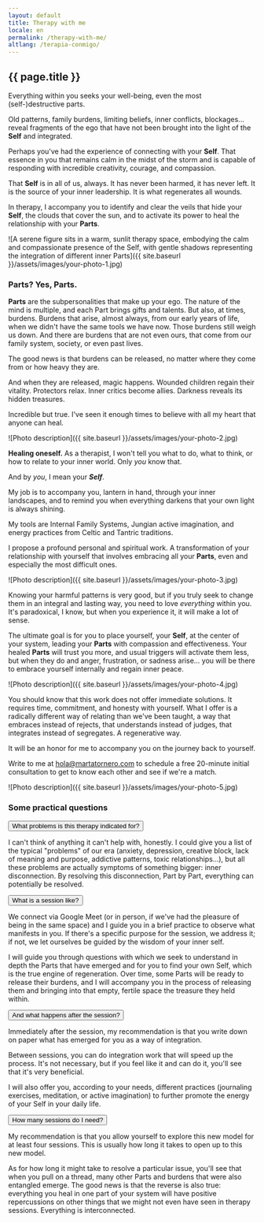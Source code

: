 ```yaml
---
layout: default
title: Therapy with me
locale: en
permalink: /therapy-with-me/
altlang: /terapia-conmigo/
---
```


## {{ page.title }}

Everything within you seeks your well-being, even the most (self-)destructive parts.

Old patterns, family burdens, limiting beliefs, inner conflicts, blockages... reveal fragments of the ego that have not been brought into the light of the **Self** and integrated.

Perhaps you've had the experience of connecting with your **Self**. That essence in you that remains calm in the midst of the storm and is capable of responding with incredible creativity, courage, and compassion.

That **Self** is in all of us, always. It has never been harmed, it has never left. It is the source of your inner leadership. It is what regenerates all wounds.

In therapy, I accompany you to identify and clear the veils that hide your **Self**, the clouds that cover the sun, and to activate its power to heal the relationship with your **Parts**.

![A serene figure sits in a warm, sunlit therapy space, embodying the calm and compassionate presence of the Self, with gentle shadows representing the integration of different inner Parts]({{ site.baseurl }}/assets/images/your-photo-1.jpg)

### Parts? Yes, Parts.

**Parts** are the subpersonalities that make up your ego. The nature of the mind is multiple, and each Part brings gifts and talents. But also, at times, burdens. Burdens that arise, almost always, from our early years of life, when we didn't have the same tools we have now. Those burdens still weigh us down. And there are burdens that are not even ours, that come from our family system, society, or even past lives.

The good news is that burdens can be released, no matter where they come from or how heavy they are.

And when they are released, magic happens. Wounded children regain their vitality. Protectors relax. Inner critics become allies. Darkness reveals its hidden treasures.

Incredible but true. I've seen it enough times to believe with all my heart that anyone can heal.

![Photo description]({{ site.baseurl }}/assets/images/your-photo-2.jpg)

**Healing oneself.** As a therapist, I won't tell you what to do, what to think, or how to relate to your inner world. Only *you* know that.

And by *you*, I mean your ***Self***.

My job is to accompany you, lantern in hand, through your inner landscapes, and to remind you when everything darkens that your own light is always shining.

My tools are Internal Family Systems, Jungian active imagination, and energy practices from Celtic and Tantric traditions.

I propose a profound personal and spiritual work. A transformation of your relationship with yourself that involves embracing all your **Parts**, even and especially the most difficult ones.

![Photo description]({{ site.baseurl }}/assets/images/your-photo-3.jpg)

Knowing your harmful patterns is very good, but if you truly seek to change them in an integral and lasting way, you need to love *everything* within you. It's paradoxical, I know, but when you experience it, it will make a lot of sense.

The ultimate goal is for you to place yourself, your **Self**, at the center of your system, leading your **Parts** with compassion and effectiveness. Your healed **Parts** will trust you more, and usual triggers will activate them less, but when they do and anger, frustration, or sadness arise... you will be there to embrace yourself internally and regain inner peace.

![Photo description]({{ site.baseurl }}/assets/images/your-photo-4.jpg)

You should know that this work does not offer immediate solutions. It requires time, commitment, and honesty with yourself. What I offer is a radically different way of relating than we've been taught, a way that embraces instead of rejects, that understands instead of judges, that integrates instead of segregates. A regenerative way.

It will be an honor for me to accompany you on the journey back to yourself.

Write to me at [hola@martatornero.com](mailto:hola@martatornero.com) to schedule a free 20-minute initial consultation to get to know each other and see if we're a match.

![Photo description]({{ site.baseurl }}/assets/images/your-photo-5.jpg)

### Some practical questions

<div class="acordeon-container">
  <div class="acordeon-item">
    <button class="acordeon-question">What problems is this therapy indicated for?</button>
    <div class="acordeon-answer">
      <p>I can't think of anything it can't help with, honestly. I could give you a list of the typical "problems" of our era (anxiety, depression, creative block, lack of meaning and purpose, addictive patterns, toxic relationships...), but all these problems are actually symptoms of something bigger: inner disconnection. By resolving this disconnection, Part by Part, everything can potentially be resolved.</p>
    </div>
  </div>

  <div class="acordeon-item">
    <button class="acordeon-question">What is a session like?</button>
    <div class="acordeon-answer">
      <p>We connect via Google Meet (or in person, if we've had the pleasure of being in the same space) and I guide you in a brief practice to observe what manifests in you. If there's a specific purpose for the session, we address it; if not, we let ourselves be guided by the wisdom of your inner self.</p>
      <p>I will guide you through questions with which we seek to understand in depth the Parts that have emerged and for you to find your own Self, which is the true engine of regeneration. Over time, some Parts will be ready to release their burdens, and I will accompany you in the process of releasing them and bringing into that empty, fertile space the treasure they held within.</p>
    </div>
  </div>

  <div class="acordeon-item">
    <button class="acordeon-question">And what happens after the session?</button>
    <div class="acordeon-answer">
      <p>Immediately after the session, my recommendation is that you write down on paper what has emerged for you as a way of integration.</p>
      <p>Between sessions, you can do integration work that will speed up the process. It's not necessary, but if you feel like it and can do it, you'll see that it's very beneficial.</p>
      <p>I will also offer you, according to your needs, different practices (journaling exercises, meditation, or active imagination) to further promote the energy of your Self in your daily life.</p>
    </div>
  </div>

  <div class="acordeon-item">
    <button class="acordeon-question">How many sessions do I need?</button>
    <div class="acordeon-answer">
      <p>My recommendation is that you allow yourself to explore this new model for at least four sessions. This is usually how long it takes to open up to this new model.</p>
      <p>As for how long it might take to resolve a particular issue, you'll see that when you pull on a thread, many other Parts and burdens that were also entangled emerge. The good news is that the reverse is also true: everything you heal in one part of your system will have positive repercussions on other things that we might not even have seen in therapy sessions. Everything is interconnected.</p>
    </div>
  </div>
</div>

<!-- Para que funcione el acordeón -->
<script>
  document.addEventListener("DOMContentLoaded", function () {
    const questions = document.querySelectorAll(".acordeon-question");

    questions.forEach(button => {
      button.addEventListener("click", () => {
        const answer = button.nextElementSibling;
        const expanded = button.getAttribute("aria-expanded") === "true";

        button.setAttribute("aria-expanded", !expanded);
        answer.style.maxHeight = !expanded ? answer.scrollHeight + "px" : null;
      });
    });
  });
</script>
